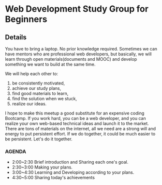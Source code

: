 # Web Development Study Group for Beginners

## Details

You have to bring a laptop. No prior knowledge required. Sometimes we can have mentors who are professional web developers, but basically, we will learn through open materials(documents and MOOC) and develop something we want to build at the same time.

We will help each other to:

1. be consistently motivated,
2. achieve our study plans,
3. find good materials to learn,
4. find the solution when we stuck,
5. realize our ideas.

I hope to make this meetup a good substitute for an expensive coding Bootcamp. If you work hard, you can be a web developer, and you can realize your own web-based technical ideas and launch it to the market. There are tons of materials on the internet, all we need are a strong will and energy to put persistent effort. If we do together, it could be much easier to be persistent. Let's do it together.

### AGENDA

- 2:00~2:30 Brief introduction and Sharing each one's goal.
- 2:30~3:00 Making your plans.
- 3:00~4:30 Learning and Developing according to your plans.
- 4:30~5:00 Sharing today's achievements
